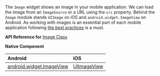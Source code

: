 The `Image` widget shows an image in your mobile application. 
We can load the image from an `ImageSource` or a URL using the `src` property.
Behind the `Image` module stands `UIImage` on iOS and `android.widget.ImageView` on Android.
As working with images is an essential part of each mobile application following [the best practices](https://docs.nativescript.org/best-practices/images-optimisations) is a must.

**API Reference for** [Image Class](http://docs.nativescript.org/api-reference/modules/_ui_image_.html)

**Native Component**

| Android                | iOS      |
|:-----------------------|:---------|
| [android.widget.ImageView](http://developer.android.com/reference/android/widget/ImageView.html) | [UIImageView](https://developer.apple.com/library/ios/documentation/UIKit/Reference/UIImageView_Class/) |